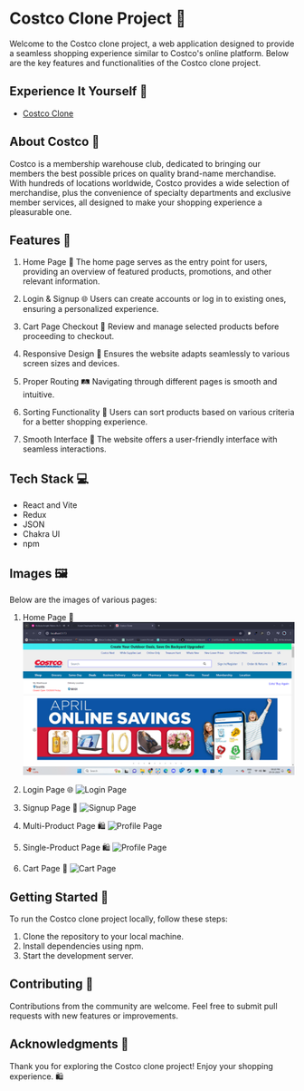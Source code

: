 # Costco Clone Project 🛒

Welcome to the Costco clone project, a web application designed to provide a seamless shopping experience similar to Costco's online platform. Below are the key features and functionalities of the Costco clone project.

## Experience It Yourself 🔗
- [Costco Clone](https://costco-clone.com)

## About Costco 🏪
Costco is a membership warehouse club, dedicated to bringing our members the best possible prices on quality brand-name merchandise. With hundreds of locations worldwide, Costco provides a wide selection of merchandise, plus the convenience of specialty departments and exclusive member services, all designed to make your shopping experience a pleasurable one.


## Features 🚀
1. Home Page 🏡
   The home page serves as the entry point for users, providing an overview of featured products, promotions, and other relevant information.

2. Login & Signup 🌐
   Users can create accounts or log in to existing ones, ensuring a personalized experience.

3. Cart Page Checkout 🛒
   Review and manage selected products before proceeding to checkout.

4. Responsive Design 📱
   Ensures the website adapts seamlessly to various screen sizes and devices.

5. Proper Routing 🛤️
   Navigating through different pages is smooth and intuitive.

6. Sorting Functionality 🔄
   Users can sort products based on various criteria for a better shopping experience.

7. Smooth Interface 🌟
   The website offers a user-friendly interface with seamless interactions.

## Tech Stack 💻
- React and Vite
- Redux
- JSON
- Chakra UI
- npm

## Images 🖼️
Below are the images of various pages:

1. Home Page 🏡
   ![Home Page](https://github.com/KaranChauhanji/Costco-Clone/blob/main/src/assets/Home.png)

2. Login Page 🌐
   ![Login Page](link_to_loginpage_image)

3. Signup Page 📝
   ![Signup Page](link_to_signuppage_image)

4. Multi-Product Page 🛍️
   ![Profile Page](link_to_profilepage_image)

5. Single-Product Page 🛍️
   ![Profile Page](link_to_profilepage_image)

6. Cart Page 🛒
   ![Cart Page](link_to_cartpage_image)

## Getting Started 🚀
To run the Costco clone project locally, follow these steps:
1. Clone the repository to your local machine.
2. Install dependencies using npm.
3. Start the development server.

## Contributing 🤝
Contributions from the community are welcome. Feel free to submit pull requests with new features or improvements.

## Acknowledgments 🙏
Thank you for exploring the Costco clone project! Enjoy your shopping experience. 🛍️





